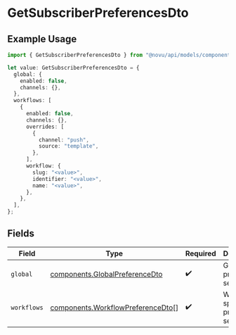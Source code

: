 # GetSubscriberPreferencesDto

## Example Usage

```typescript
import { GetSubscriberPreferencesDto } from "@novu/api/models/components";

let value: GetSubscriberPreferencesDto = {
  global: {
    enabled: false,
    channels: {},
  },
  workflows: [
    {
      enabled: false,
      channels: {},
      overrides: [
        {
          channel: "push",
          source: "template",
        },
      ],
      workflow: {
        slug: "<value>",
        identifier: "<value>",
        name: "<value>",
      },
    },
  ],
};
```

## Fields

| Field                                                                                  | Type                                                                                   | Required                                                                               | Description                                                                            |
| -------------------------------------------------------------------------------------- | -------------------------------------------------------------------------------------- | -------------------------------------------------------------------------------------- | -------------------------------------------------------------------------------------- |
| `global`                                                                               | [components.GlobalPreferenceDto](../../models/components/globalpreferencedto.md)       | :heavy_check_mark:                                                                     | Global preference settings                                                             |
| `workflows`                                                                            | [components.WorkflowPreferenceDto](../../models/components/workflowpreferencedto.md)[] | :heavy_check_mark:                                                                     | Workflow-specific preference settings                                                  |